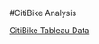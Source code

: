 #CitiBike Analysis

[CitiBike Tableau Data](https://public.tableau.com/app/profile/michael.marone/viz/CitiBike_Challenge_16647958945100/Story1?publish=yes)

